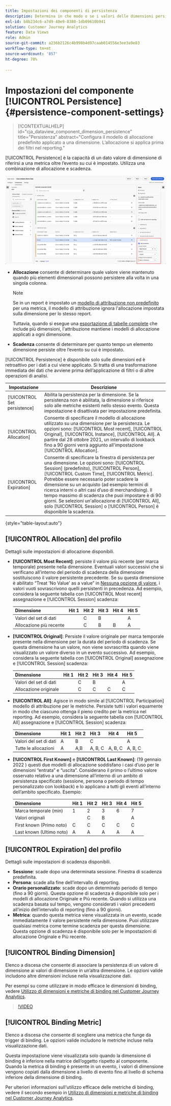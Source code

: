 ```yaml
---
title: Impostazioni dei componenti di persistenza
description: Determina in che modo o se i valori delle dimensioni persistono da un evento all’altro.
exl-id: b8b234c6-a7d9-40e9-8380-1db09610b941
solution: Customer Journey Analytics
feature: Data Views
role: Admin
source-git-commit: a236b2126c4b998b4d97caab014556e3ee3a9e83
workflow-type: tm+mt
source-wordcount: '857'
ht-degree: 78%

---
```



# Impostazioni del componente [!UICONTROL Persistence] {#persistence-component-settings}

<!-- markdownlint-disable MD034 -->

>[!CONTEXTUALHELP]
>id="cja_dataview_component_dimension_persistence"
>title="Persistenza"
>abstract="Configura il modello di allocazione predefinito applicato a una dimensione. L’allocazione si applica prima dei filtri nel reporting."

<!-- markdownlint-enable MD034 -->



[!UICONTROL Persistence] è la capacità di un dato valore di dimensione di riferirsi a una metrica oltre l’evento su cui è impostato. Utilizza una combinazione di allocazione e scadenza.

![Finestra Visualizzazioni dati che evidenzia le opzioni di persistenza](../assets/persistence.png)

* **Allocazione** consente di determinare quale valore viene mantenuto quando più elementi dimensionali possono persistere alla volta in una singola colonna.

  >[!NOTE]
  >
  >Se in un report è impostato un [modello di attribuzione non predefinito](/help/data-views/component-settings/attribution.md) per una metrica, il modello di attribuzione ignora l&#39;allocazione impostata sulla dimensione per lo stesso report.
  >
  >Tuttavia, quando si esegue una [esportazione di tabelle complete](/help/analysis-workspace/export/export-cloud.md) che include più dimensioni, l&#39;attribuzione mantiene i modelli di allocazione applicati a ogni dimensione.

* **Scadenza** consente di determinare per quanto tempo un elemento dimensione persiste oltre l’evento su cui è impostato.

[!UICONTROL Persistence] è disponibile solo sulle dimensioni ed è retroattivo per i dati a cui viene applicato. Si tratta di una trasformazione immediata dei dati che avviene prima dell’applicazione di filtri o di altre operazioni di analisi.

| Impostazione | Descrizione |
| --- | --- |
| [!UICONTROL Set persistence] | Abilita la persistenza per la dimensione. Se la persistenza non è abilitata, la dimensione si riferisce solo alle metriche esistenti nello stesso evento. Questa impostazione è disattivata per impostazione predefinita. |
| [!UICONTROL Allocation] | Consente di specificare il modello di allocazione utilizzato su una dimensione per la persistenza. Le opzioni sono: [!UICONTROL Most recent], [!UICONTROL Original], [!UICONTROL Instance], [!UICONTROL All]. A partire dal 28 ottobre 2021, un intervallo di lookback fino a 90 giorni verrà aggiunto all&#39;impostazione [!UICONTROL Allocation]. |
| [!UICONTROL Expiration] | Consente di specificare la finestra di persistenza per una dimensione. Le opzioni sono: [!UICONTROL Session] (predefinito), [!UICONTROL Person], [!UICONTROL Custom Time], [!UICONTROL Metric]. Potrebbe essere necessario poter scadere la dimensione su un acquisto (ad esempio termini di ricerca interni o altri casi d’uso di merchandising). Il tempo massimo di scadenza che puoi impostare è di 90 giorni. Se selezioni un&#39;allocazione di [!UICONTROL All], solo [!UICONTROL Session] o [!UICONTROL Person] è disponibile la scadenza. |

{style="table-layout:auto"}

## [!UICONTROL Allocation] del profilo

Dettagli sulle impostazioni di allocazione disponibili.

* **[!UICONTROL Most Recent]**: persiste il valore più recente (per marca temporale) presente nella dimensione. Eventuali valori successivi che si verificano all’interno del periodo di scadenza della dimensione sostituiscono il valore persistente precedente. Se su questa dimensione è abilitato “Treat &#39;No Value&#39; as a value” in [Nessuna opzione di valore](no-value-options.md), i valori vuoti sovrascrivono quelli persistenti in precedenza. Ad esempio, considera la seguente tabella con [!UICONTROL Most recent] assegnazione e [!UICONTROL Session] scadenza:

  | Dimensione | Hit 1 | Hit 2 | Hit 3 | Hit 4 | Hit 5 |
  | --- | --- | --- | --- | --- | --- |
  | Valori del set di dati |  | C | B |  | A |
  | Allocazione più recente |  | C | B | B | A |

* **[!UICONTROL Original]**: Persiste il valore originale per marca temporale presente nella dimensione per la durata del periodo di scadenza. Se questa dimensione ha un valore, non viene sovrascritta quando viene visualizzato un valore diverso in un evento successivo. Ad esempio, considera la seguente tabella con [!UICONTROL Original] assegnazione e [!UICONTROL Session] scadenza:

  | Dimensione | Hit 1 | Hit 2 | Hit 3 | Hit 4 | Hit 5 |
  | --- | --- | --- | --- | --- | --- |
  | Valori del set di dati |  | C | B |  | A |
  | Allocazione originale |  | C | C | C | C |

* **[!UICONTROL All]**: Agisce in modo simile al [!UICONTROL Participation] modello di attribuzione per le metriche. Persiste tutti i valori equamente in modo che ciascuno ottenga il pieno credito per la metrica nel reporting. Ad esempio, considera la seguente tabella con [!UICONTROL All] assegnazione e [!UICONTROL Session] scadenza:

  | Dimensione | Hit 1 | Hit 2 | Hit 3 | Hit 4 | Hit 5 |
  | --- | --- | --- | --- | --- | --- |
  | Valori del set di dati | A | B | C |  | A |
  | Tutte le allocazioni | A | A,B | A, B, C | A, B, C | A, B, C |

* **[!UICONTROL First Known]** e **[!UICONTROL Last Known]**: (19 gennaio 2022 ) questi due modelli di allocazione soddisfano i casi d’uso per le dimensioni “entrata” e “uscita”. Considerano il primo o l’ultimo valore osservato relativo a una dimensione all’interno di un ambito di persistenza specificato (sessione, persona o periodo di tempo personalizzato con lookback) e lo applicano a tutti gli eventi all’interno dell’ambito specificato. Esempio:

  | Dimensione | Hit 1 | Hit 2 | Hit 3 | Hit 4 | Hit 5 |
  | --- | --- | --- | --- | --- | --- |
  | Marca temporale (min) | 1 | 2 | 3 | 6 | 7 |
  | Valori originali |  | C | B |  | A |
  | First known (Primo noto) | C | C | C | C | C |
  | Last known (Ultimo noto) | A | A | A | A | A |

## [!UICONTROL Expiration] del profilo

Dettagli sulle impostazioni di scadenza disponibili.

* **Sessione**: scade dopo una determinata sessione. Finestra di scadenza predefinita.
* **Persona**: scade alla fine dell’intervallo di reporting.
* **Orario personalizzato**: scade dopo un determinato periodo di tempo (fino a 90 giorni). Questa opzione di scadenza è disponibile solo per i modelli di allocazione Originale e Più recente. Quando si utilizza una scadenza basata sul tempo, vengono considerati i valori precedenti all’inizio dell’intervallo di reporting (fino a 90 giorni).
* **Metrica**: quando questa metrica viene visualizzata in un evento, scade immediatamente il valore persistente nella dimensione. Puoi utilizzare qualsiasi metrica come termine scadenza per questa dimensione. Questa opzione di scadenza è disponibile solo per le impostazioni di allocazione Originale e Più recente.

## [!UICONTROL Binding Dimension]

Elenco a discesa che consente di associare la persistenza di un valore di dimensione ai valori di dimensione in un’altra dimensione. Le opzioni valide includono altre dimensioni incluse nella visualizzazione dati.

Per esempi su come utilizzare in modo efficace le dimensioni di binding, vedere [Utilizzo di dimensioni e metriche di binding nel Customer Journey Analytics](../../use-cases/data-views/binding-dimensions-metrics.md).

>[!VIDEO](https://video.tv.adobe.com/v/342694/?quality=12)

## [!UICONTROL Binding Metric]

Elenco a discesa che consente di scegliere una metrica che funge da trigger di binding. Le opzioni valide includono le metriche incluse nella visualizzazione dati.

Questa impostazione viene visualizzata solo quando la dimensione di binding è inferiore nella matrice dell’oggetto rispetto al componente. Quando la metrica di binding è presente in un evento, i valori di dimensione vengono copiati dalla dimensione a livello di evento fino al livello di schema inferiore della dimensione di binding.

Per ulteriori informazioni sull&#39;utilizzo efficace delle metriche di binding, vedere il secondo esempio in [Utilizzo di dimensioni e metriche di binding nel Customer Journey Analytics](../../use-cases/data-views/binding-dimensions-metrics.md).
